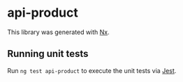 # api-product

This library was generated with [Nx](https://nx.dev).

## Running unit tests

Run `ng test api-product` to execute the unit tests via [Jest](https://jestjs.io).
